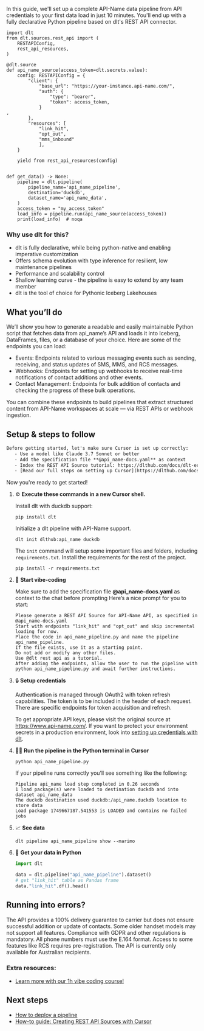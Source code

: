 In this guide, we'll set up a complete API-Name data pipeline from API credentials to your first data load in just 10 minutes. You'll end up with a fully declarative Python pipeline based on dlt's REST API connector.

```python-outcome
import dlt
from dlt.sources.rest_api import (
    RESTAPIConfig,
    rest_api_resources,
)

@dlt.source
def api_name_source(access_token=dlt.secrets.value):
    config: RESTAPIConfig = {
        "client": {
            "base_url": "https://your-instance.api-name.com/",
            "auth": {
                "type": "bearer",
                "token": access_token,
            }
,
        },
        "resources": [
            "link_hit",
            "opt_out",
            "mms_inbound"
            ],
    }

    yield from rest_api_resources(config)


def get_data() -> None:
    pipeline = dlt.pipeline(
        pipeline_name='api_name_pipeline',
        destination='duckdb',
        dataset_name='api_name_data', 
    )
    access_token = "my_access_token"
    load_info = pipeline.run(api_name_source(access_token))
    print(load_info)  # noqa
```

### Why use dlt for this?

- dlt is fully declarative, while being python-native and enabling imperative customization
- Offers schema evolution with type inference for resilient, low maintenance pipelines
- Performance and scalability control
- Shallow learning curve - the pipeline is easy to extend by any team member
- dlt is the tool of choice for Pythonic Iceberg Lakehouses

## What you’ll do

We’ll show you how to generate a readable and easily maintainable Python script that fetches data from api_name’s API and loads it into Iceberg, DataFrames, files, or a database of your choice. Here are some of the endpoints you can load:

- Events: Endpoints related to various messaging events such as sending, receiving, and status updates of SMS, MMS, and RCS messages.
- Webhooks: Endpoints for setting up webhooks to receive real-time notifications of contact additions and other events.
- Contact Management: Endpoints for bulk addition of contacts and checking the progress of these bulk operations.

You can combine these endpoints to build pipelines that extract structured content from API-Name workspaces at scale — via REST APIs or webhook ingestion.

## Setup & steps to follow

```default
Before getting started, let's make sure Cursor is set up correctly:
   - Use a model like Claude 3.7 Sonnet or better
   - Add the specification file **@api_name-docs.yaml** as context
   - Index the REST API Source tutorial: https://dlthub.com/docs/dlt-ecosystem/verified-sources/rest_api/ and add it to context as **@dlt rest api**
   - [Read our full steps on setting up Cursor](https://dlthub.com/docs/dlt-ecosystem/llm-tooling/cursor-restapi#23-configuring-cursor-with-documentation)
```

Now you're ready to get started! 

1. ⚙️ **Execute these commands in a new Cursor shell.**
    
    Install dlt with duckdb support:
    ```shell
    pip install dlt
    ```

    Initialize a dlt pipeline with API-Name support.
    ```shell
    dlt init dlthub:api_name duckdb
    ```

    The `init` command will setup some important files and folders, including `requirements.txt`. Install the requirements for the rest of the project.
    ```shell
    pip install -r requirements.txt
    ```
    
2. 🤠 **Start vibe-coding**
    
    Make sure to add the specification file **@api_name-docs.yaml** as context to the chat before prompting
    Here’s a nice prompt for you to start: 
    
    ```prompt
    Please generate a REST API Source for API-Name API, as specified in @api_name-docs.yaml 
    Start with endpoints "link_hit" and "opt_out" and skip incremental loading for now. 
    Place the code in api_name_pipeline.py and name the pipeline api_name_pipeline. 
    If the file exists, use it as a starting point. 
    Do not add or modify any other files. 
    Use @dlt rest api as a tutorial. 
    After adding the endpoints, allow the user to run the pipeline with python api_name_pipeline.py and await further instructions.
    ```

    
3. 🔒 **Setup credentials** 
    
    Authentication is managed through OAuth2 with token refresh capabilities. The token is to be included in the header of each request. There are specific endpoints for token acquisition and refresh.
    
    To get appropriate API keys, please visit the original source at https://www.api-name.com/.
    If you want to protect your environment secrets in a production environment, look into [setting up credentials with dlt](https://dlthub.com/docs/walkthroughs/add_credentials).
    
4. 🏃‍♀️ **Run the pipeline in the Python terminal in Cursor**
    
    ```shell
    python api_name_pipeline.py
    ```
    
    If your pipeline runs correctly you’ll see something like the following:
    
    ```shell
    Pipeline api_name load step completed in 0.26 seconds
    1 load package(s) were loaded to destination duckdb and into dataset api_name_data
    The duckdb destination used duckdb:/api_name.duckdb location to store data
    Load package 1749667187.541553 is LOADED and contains no failed jobs
    ```
    
5. 📈 **See data**
    
    ```shell
    dlt pipeline api_name_pipeline show --marimo
    ```
    
6. 🐍 **Get your data in Python**
    
    ```python
    import dlt

   data = dlt.pipeline("api_name_pipeline").dataset()
   # get "link_hit" table as Pandas frame
   data."link_hit".df().head()
    ```

## Running into errors?

The API provides a 100% delivery guarantee to carrier but does not ensure successful addition or update of contacts. Some older handset models may not support all features. Compliance with GDPR and other regulations is mandatory. All phone numbers must use the E.164 format. Access to some features like RCS requires pre-registration. The API is currently only available for Australian recipients.

### Extra resources:

- [Learn more with our 1h vibe coding course!](https://www.youtube.com/watch?v=GGid70rnJuM)

## Next steps

- [How to deploy a pipeline](https://dlthub.com/docs/walkthroughs/deploy-a-pipeline)
- [How-to guide: Creating REST API Sources with Cursor](https://dlthub.com/docs/dlt-ecosystem/llm-tooling/cursor-restapi)